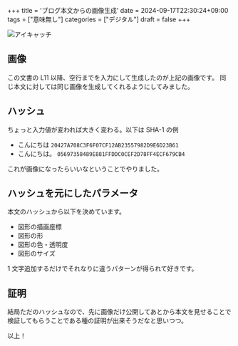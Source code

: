 +++
title = 'ブログ本文からの画像生成'
date = 2024-09-17T22:30:24+09:00
tags = ["意味無し"]
categories = ["デジタル"]
draft = false
+++

![アイキャッチ](/posts/20240917.png)

## 画像

この文書の L11 以降、空行までを入力にして生成したのが上記の画像です。
同じ本文に対しては同じ画像を生成してくれるようにしてみました。

## ハッシュ

ちょっと入力値が変われば大きく変わる。以下は SHA-1 の例

- こんにちは `20427A708C3F6F07CF12AB23557982D9E6D23B61`
- こんにちは。 `05697358489E881FFDDC0CEF2D78FF4ECF679CB4`

これが画像になったらいいなということでやりました。

## ハッシュを元にしたパラメータ

本文のハッシュから以下を決めています。

- 図形の描画座標
- 図形の形
- 図形の色・透明度
- 図形のサイズ

1 文字追加するだけでそれなりに違うパターンが得られて好きです。

## 証明

結局ただのハッシュなので、先に画像だけ公開してあとから本文を見せることで検証してもらうことである種の証明が出来そうだなと思いつつ。

以上！
